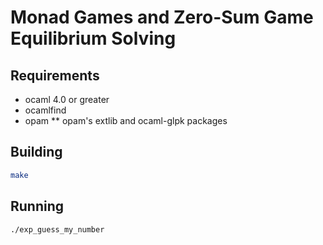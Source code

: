 # Monad Games and Zero-Sum Game Equilibrium Solving

## Requirements

* ocaml 4.0 or greater
* ocamlfind
* opam
** opam's extlib and ocaml-glpk packages

## Building

```bash
make
```

## Running
```bash
./exp_guess_my_number
```
